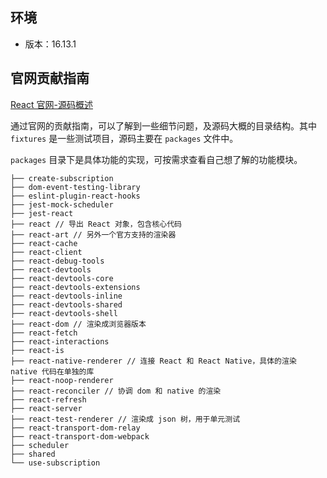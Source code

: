 ## 环境

- 版本：16.13.1

## 官网贡献指南

[React 官网-源码概述](https://zh-hans.reactjs.org/docs/codebase-overview.html)

通过官网的贡献指南，可以了解到一些细节问题，及源码大概的目录结构。其中 `fixtures` 是一些测试项目，源码主要在 `packages` 文件中。

`packages` 目录下是具体功能的实现，可按需求查看自己想了解的功能模块。

```
├── create-subscription
├── dom-event-testing-library
├── eslint-plugin-react-hooks
├── jest-mock-scheduler
├── jest-react
├── react // 导出 React 对象，包含核心代码
├── react-art // 另外一个官方支持的渲染器
├── react-cache
├── react-client
├── react-debug-tools
├── react-devtools
├── react-devtools-core
├── react-devtools-extensions
├── react-devtools-inline
├── react-devtools-shared
├── react-devtools-shell
├── react-dom // 渲染成浏览器版本
├── react-fetch
├── react-interactions
├── react-is
├── react-native-renderer // 连接 React 和 React Native，具体的渲染 native 代码在单独的库
├── react-noop-renderer
├── react-reconciler // 协调 dom 和 native 的渲染
├── react-refresh
├── react-server
├── react-test-renderer // 渲染成 json 树，用于单元测试
├── react-transport-dom-relay
├── react-transport-dom-webpack
├── scheduler
├── shared
└── use-subscription
```